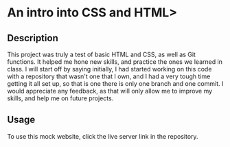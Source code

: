 # An intro into CSS and HTML>

## Description

This project was truly a test of basic HTML and CSS, as well as Git functions. It helped me hone new skills, and practice the ones we learned in class.
I will start off by saying initially, I had started working on this code with a repository that wasn't one that I own, and I had a very tough time getting it all set up, so that is one there is only one branch and one commit.
I would appreciate any feedback, as that will only allow me to improve my skills, and help me on future projects.

## Usage

To use this mock website, click the live server link in the repository.
